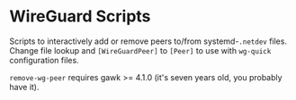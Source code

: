 # WireGuard Scripts

Scripts to interactively add or remove peers to/from systemd-`.netdev` files. Change file lookup and `[WireGuardPeer]` to `[Peer]` to use with `wg-quick` configuration files.

`remove-wg-peer` requires gawk >= 4.1.0 (it's seven years old, you probably have it).
